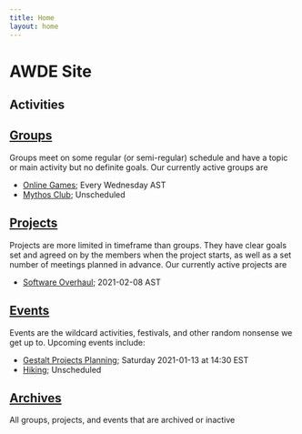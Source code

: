```yaml
---
title: Home
layout: home
---
```


# AWDE Site

## Activities

## [Groups](groups)
Groups meet on some regular (or semi-regular) schedule and have a topic or main activity but no
definite goals. Our currently active groups are

  + [Online Games](groups/online-games); Every Wednesday AST
  + [Mythos Club](groups/mythos-club); Unscheduled

## [Projects](projects)
Projects are more limited in timeframe than groups. They have clear goals set and agreed on by the
members when the project starts, as well as a set number of meetings planned in advance. Our
currently active projects are

  + [Software Overhaul](/projects/software-overhaul); 2021-02-08 AST

## [Events](events)
Events are the wildcard activities, festivals, and other random nonsense we get up to. Upcoming
events include:

  + [Gestalt Projects Planning](/events/gestalt-project-planning); Saturday 2021-01-13 at 14:30 EST
  + [Hiking](/events/hiking); Unscheduled

## [Archives](archives)
All groups, projects, and events that are archived or inactive
